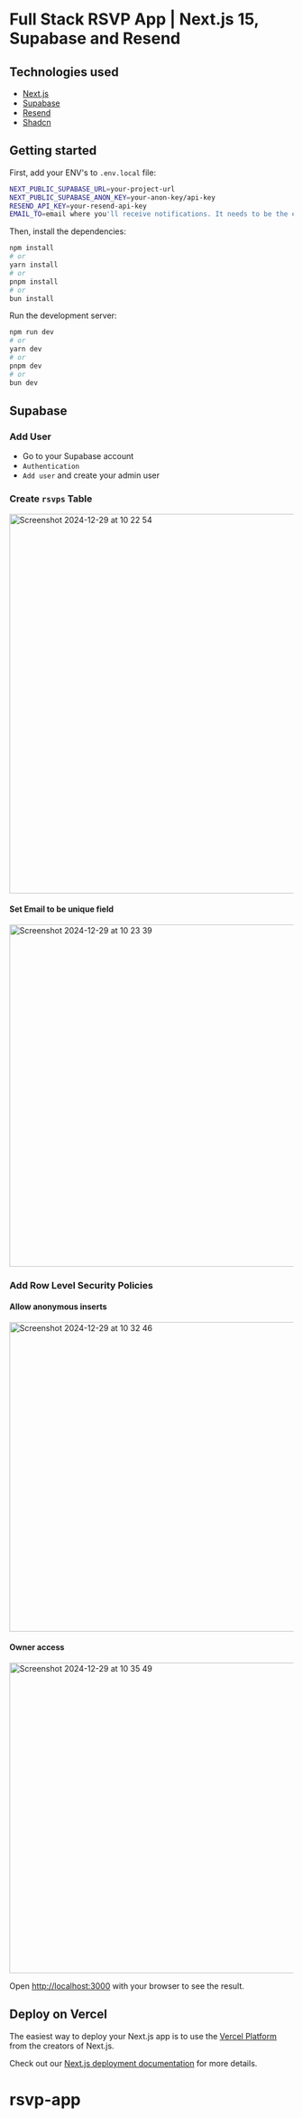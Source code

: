 # Full Stack RSVP App | Next.js 15, Supabase and Resend 

## Technologies used

- [Next.js](https://nextjs.org/)
- [Supabase](https://supabase.com/)
- [Resend](https://resend.com)
- [Shadcn](https://ui.shadcn.com/)
  
## Getting started

First, add your ENV's to `.env.local` file:

```bash
NEXT_PUBLIC_SUPABASE_URL=your-project-url
NEXT_PUBLIC_SUPABASE_ANON_KEY=your-anon-key/api-key
RESEND_API_KEY=your-resend-api-key
EMAIL_TO=email where you'll receive notifications. It needs to be the email you used to create the API key in Resend.
```
Then, install the dependencies:
  
```bash
npm install
# or
yarn install
# or
pnpm install
# or
bun install
```

Run the development server:

```bash
npm run dev
# or
yarn dev
# or
pnpm dev
# or
bun dev
```

## Supabase

### Add User

- Go to your Supabase account
- `Authentication`
- `Add user` and create your admin user

### Create `rsvps` Table

<img width="672" alt="Screenshot 2024-12-29 at 10 22 54" src="https://github.com/user-attachments/assets/3678b526-1717-42b0-9ce1-71100ad02bfe" />

#### Set Email to be **unique field**

<img width="606" alt="Screenshot 2024-12-29 at 10 23 39" src="https://github.com/user-attachments/assets/c2f647f2-db82-4a0c-a950-08245482b87c" />

### Add Row Level Security Policies

#### Allow anonymous inserts
<img width="548" alt="Screenshot 2024-12-29 at 10 32 46" src="https://github.com/user-attachments/assets/bba99603-73c4-446b-8255-497d38aeae87" />

#### Owner access
<img width="550" alt="Screenshot 2024-12-29 at 10 35 49" src="https://github.com/user-attachments/assets/788ac00a-ea3d-4c11-9be2-e2bf0198f499" />


Open [http://localhost:3000](http://localhost:3000) with your browser to see the result.

## Deploy on Vercel

The easiest way to deploy your Next.js app is to use the [Vercel Platform](https://vercel.com/new?utm_medium=default-template&filter=next.js&utm_source=create-next-app&utm_campaign=create-next-app-readme) from the creators of Next.js.

Check out our [Next.js deployment documentation](https://nextjs.org/docs/app/building-your-application/deploying) for more details.
# rsvp-app
